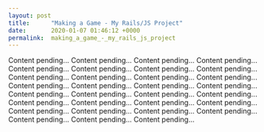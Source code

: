```yaml
---
layout: post
title:      "Making a Game - My Rails/JS Project"
date:       2020-01-07 01:46:12 +0000
permalink:  making_a_game_-_my_rails_js_project
---
```



Content pending... Content pending... Content pending... Content pending... Content pending... Content pending... Content pending... Content pending... Content pending... Content pending... Content pending... Content pending... Content pending... Content pending... Content pending... Content pending... Content pending... Content pending... Content pending... Content pending... Content pending... Content pending... Content pending... Content pending... Content pending... Content pending... Content pending... Content pending... Content pending... Content pending... Content pending... 
